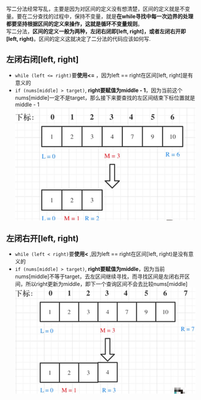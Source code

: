 
写二分法经常写乱，主要是因为对区间的定义没有想清楚，区间的定义就是不变量。要在二分查找的过程中，保持不变量，就是**在while寻找中每一次边界的处理都要坚持根据区间的定义来操作，这就是循环不变量规则**。<br />写二分法，**区间的定义一般为两种，左闭右闭即[left, right]，或者左闭右开即[left, right)**。区间的定义这就决定了二分法的代码应该如何写.
## 左闭右闭[left, right]

- `while (left <= right)`要**使用<=** ，因为left == right在区间[left, right]是有意义的
- `if (nums[middle] > target)`, **right要赋值为middle - 1**，因为当前这个nums[middle]一定不是target，那么接下来要查找的左区间结束下标位置就是middle - 1<br />![2022-02-14-23-36-03.png](二分查找.assets/1644916113414-52c1487f-043e-4239-b4ad-8bf42d2d7f25.png)

## 左闭右开[left, right)

- `while (left < right)`要**使用<** ,因为left == right在区间[left, right)是没有意义的
- `if (nums[middle] > target)`, **right要赋值为middle**，因为当前nums[middle]不等于target，去左区间继续寻找，而寻找区间是左闭右开区间，所以right更新为middle，即下一个查询区间不会去比较nums[middle]<br />![2022-02-14-23-36-35.png](二分查找.assets/1644916130384-8df77137-6380-41b4-be8f-67811ef2bf7d.png)
